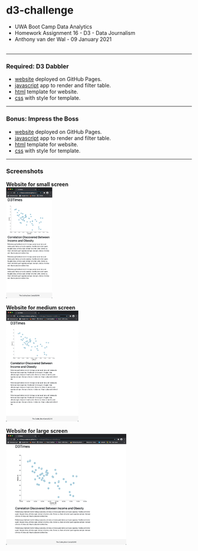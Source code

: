 # d3-challenge
- UWA Boot Camp Data Analytics
- Homework Assignment 16 - D3 - Data Journalism
- Anthony van der Wal - 09 January 2021
<br><br>

---
### Required: D3 Dabbler
- [website](https://anthonyvanderwal.github.io/d3-challenge/d3DataJournalism/) deployed on GitHub Pages.
- [javascript](./d3DataJournalism/assets/js/app.js) app to render and filter table.
- [html](./d3DataJournalism/index.html) template for website.
- [css](./d3DataJournalism/assets/css/style.css) with style for template.

---
### Bonus: Impress the Boss
- [website](https://anthonyvanderwal.github.io/d3-challenge/d3DataJournalismBonus/) deployed on GitHub Pages.
- [javascript](./d3DataJournalismBonus/assets/js/app.js) app to render and filter table.
- [html](./d3DataJournalismBonus/index.html) template for website.
- [css](./d3DataJournalismBonus/assets/css/style.css) with style for template.

---
### Screenshots
**Website for small screen**  
<kbd><img style="margin-left:0px;border:0px solid blue;" 
     height='300' title="small"
     src="./d3DataJournalismBonus/assets/img/d3-small.png" /></kbd>

**Website for medium screen**  
<kbd><img style="margin-left:0px;border:0px solid blue;" 
     height='300' title="medium"
     src="./d3DataJournalismBonus/assets/img/d3-medium.png" /></kbd>

**Website for large screen**  
<kbd><img style="margin-left:0px;border:0px solid blue;" 
     height='300' title="large"
     src="./d3DataJournalismBonus/assets/img/d3-large.png" /></kbd>

